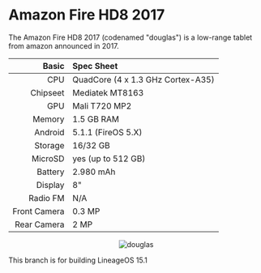 # Amazon Fire HD8 2017

The Amazon Fire HD8 2017 (codenamed "douglas") is a low-range tablet from amazon announced in 2017.

Basic   | Spec Sheet
-------:|:--------------------------------------------------
CPU     | QuadCore (4 x 1.3 GHz Cortex-A35)
Chipseet| Mediatek MT8163
GPU     | Mali T720 MP2
Memory  | 1.5 GB RAM
Android | 5.1.1 (FireOS 5.X)
Storage | 16/32 GB
MicroSD | yes (up to 512 GB)
Battery | 2.980 mAh
Display | 8"
Radio FM| N/A
Front Camera  | 0.3 MP
Rear Camera  | 2 MP

<p align="center">
  <img src="https://media.wired.com/photos/5a2b2d4ea850e23a4736f3be/master/w_582,c_limit/amazonfire-TA.jpg" alt="douglas"/>
</p>

This branch is for building LineageOS 15.1
